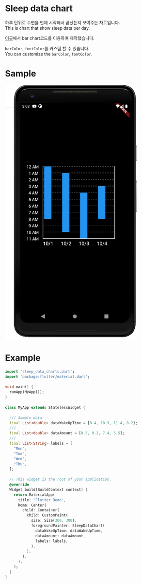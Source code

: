 # Sleep data chart

하루 단위로 수면을 언제 시작해서 끝났는지 보여주는 차트입니다.  
This is chart that show sleep data per day.

[이곳](https://software-creator.tistory.com/23)에서 bar chart코드를 이용하여 제작했습니다. 

`barColor`, `fontColor`를 커스텀 할 수 있습니다.  
You can customize the `barColor`, `fontColor`.

# Sample 

![image](/assets/images/sleep_data_chart.png)

# Example

```dart 
import 'sleep_data_charts.dart';
import 'package:flutter/material.dart';

void main() {
  runApp(MyApp());
}

class MyApp extends StatelessWidget {

  /// Sample data
  final List<double> dataWakeUpTime = [8.4, 10.9, 11.4, 8.2];
  /// 
  final List<double> dataAmount = [8.5, 9.2, 7.4, 5.5];
  /// 
  final List<String> labels = [
    "Mon",
    "Tue",
    "Wed",
    "Thu",
  ];
  
  // This widget is the root of your application.
  @override
  Widget build(BuildContext context) {
    return MaterialApp(
      title: 'Flutter Demo',
      home: Center(
        child: Container(
          child: CustomPaint(
            size: Size(300, 300),
            foregroundPainter: SleepDataChart(
              dataWakeUpTime: dataWakeUpTime,
              dataAmount: dataAmount,
              labels: labels,
            ),
          ),
        ),
      ),
    );
  }
}
```
